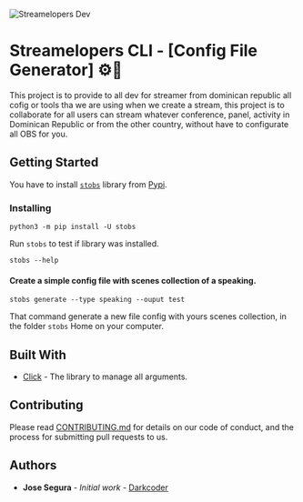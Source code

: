 ![Streamelopers Dev](https://streamelopers.org/assets/img/logos/logo-white-bg.png)

# Streamelopers CLI - [Config File Generator] ⚙️🚀

This project is to provide to all dev for streamer from dominican republic all cofig or tools tha we are using when we create a stream, this project is to collaborate for all users can stream whatever conference, panel, activity in Dominican Republic or from the other country, without have to configurate all OBS for you.

## Getting Started

You have to install [`stobs`](https://pypi.org/manage/project/stobs/releases/) library from [Pypi](https://pypi.org/).

### Installing

```
python3 -m pip install -U stobs
```
Run `stobs` to test if library was installed.
```
stobs --help
```

#### Create a simple config file with scenes collection of a speaking.
```
stobs generate --type speaking --ouput test
```
That command generate a new file config with yours scenes collection, in the folder `stobs` Home on your computer.

## Built With

* [Click](https://click.palletsprojects.com/) - The library to manage all arguments.

## Contributing

Please read [CONTRIBUTING.md](https://gist.github.com/PurpleBooth/b24679402957c63ec426) for details on our code of conduct, and the process for submitting pull requests to us.

## Authors

* **Jose Segura** - *Initial work* - [Darkcoder](https://github.com/Darkcode01)

